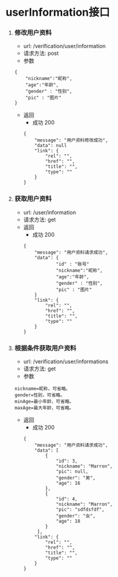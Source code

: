 # userInformation接口
1. ### 修改用户资料
    * url: /verification/user/information
    * 请求方法: post
    * 参数
    ```
    {
        "nickname":"昵称",
        "age":"年龄",
        "gender" : "性别",
        "pic" : "图片"
    }
    ```
    * 返回
        * 成功 200
        ```
        {
            "message": "用户资料修改成功",
            "data": null
            "link": {
                "rel": "", 
                "href": "",            
                "title": "",                       
                "type": ""                  
            }
        }
        ```
2. ### 获取用户资料
    * url: /user/information
    * 请求方法: get
    * 返回
        * 成功 200
        ```
        {
            "message": "用户资料请求成功",
            "data": {
                    "id" : "账号"
                    "nickname":"昵称",
                    "age":"年龄",
                    "gender" : "性别",
                    "pic" : "图片"
            }
            "link": {
                "rel": "", 
                "href": "",            
                "title": "",                       
                "type": ""                  
            }
        }
        ```
3. ### 根据条件获取用户资料
    * url: /verification/user/informations
    * 请求方法: get
    * 参数
    ```
    nickname=昵称，可省略。
    gender=性别，可省略。
    minAge=最小年龄，可省略。
    maxAge=最大年龄，可省略。
    ```
    * 返回
        * 成功 200
        ```
        {
            "message": "用户资料请求成功",
            "data": [
                {
                    "id": 3,
                    "nickname": "Marron",
                    "pic": null,
                    "gender": "男",
                    "age": 16
                },
                {
                    "id": 4,
                    "nickname": "Marron",
                    "pic": "sdfdsfdf",
                    "gender": "女",
                    "age": 18
                }
             ],
            "link": {
                "rel": "", 
                "href": "",            
                "title": "",                       
                "type": ""                  
            }
        }
        ```